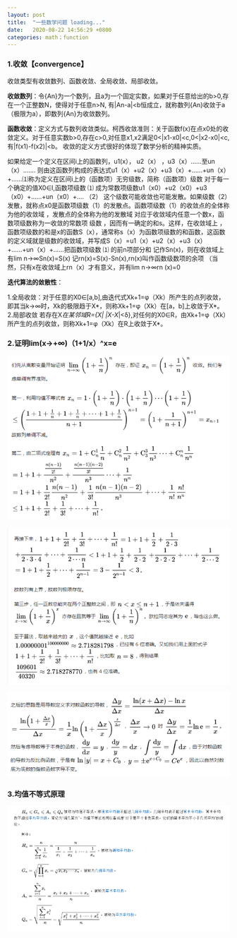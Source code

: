 ```yaml
---
layout: post
title:  "一些数学问题 loading..."
date:   2020-08-22 14:56:29 +0800
categories: math；function
---
```


### 1.收敛【convergence】

收敛类型有收敛数列、函数收敛、全局收敛、局部收敛。

**收敛数列**：令{An}为一个数列，且a为一个固定实数，如果对于任意给出的b>0,存在一个正整数N，使得对于任意n>N, 有|An-a|<b恒成立，就称数列{An}收敛于a（极限为a），即数列{An}为收敛数列。

**函数收敛**：定义方式与数列收敛类似。柯西收敛准则：关于函数f(x)在点x0处的收敛定义。对于任意实数b>0,存在c>0,对任意x1,x2满足0<|x1-x0|<c,0<|x2-x0|<c,有|f(x1)-f(x2)|<b。
收敛的定义方式很好的体现了数学分析的精神实质。

如果给定一个定义在区间i上的函数列，u1(x）， u2（x） ，u3（x）......至un（x）....... 则由这函数列构成的表达式u1（x）+u2（x）+u3（x）+......+un（x）+......⑴称为定义在区间i上的（函数项）无穷级数，简称（函数项）级数
对于每一个确定的值X0∈I,函数项级数 ⑴ 成为常数项级数u1（x0）+u2（x0）+u3（x0）+......+un（x0）+.... （2） 这个级数可能收敛也可能发散。如果级数（2）发散，就称点x0是函数项级数（1）的发散点。函数项级数（1）的收敛点的全体称为他的收敛域 ，发散点的全体称为他的发散域 对应于收敛域内任意一个数x，函数项级数称为一收敛的常数项 级数 ，因而有一确定的和s。这样，在收敛域上 ，函数项级数的和是x的函数S（x），通常称s（x）为函数项级数的和函数，这函数的定义域就是级数的收敛域，并写成S（x）=u1（x）+u2（x）+u3（x）+......+un（x）+......把函数项级数 ⑴ 的前n项部分和 记作Sn(x)，则在收敛域上有lim n→∞Sn(x)=S(x)
记rn(x)=S(x)-Sn(x),rn(x)叫作函数级数项的余项 （当然，只有x在收敛域上rn（x）才有意义，并有lim n→∞rn (x)=0

**迭代算法的敛散性**：

1.全局收敛：对于任意的X0∈[a,b],由迭代式Xk+1=φ（Xk）所产生的点列收敛，即其当k→∞时，Xk的极限趋于X*，则称Xk+1=φ（Xk）在[a，b]上收敛于X*。
2.局部收敛
若存在X*在某邻域R={X| |X-X*|<δ},对任何的X0∈R，由Xk+1=φ（Xk）所产生的点列收敛，则称Xk+1=φ（Xk）在R上收敛于X*。

### 2.证明lim(x->+∞)（1+1/x）^x=e

![image001](https://raw.githubusercontent.com/WELLINGWANG/WELLINGWANG.github.io/master/images/math/image001.png)

![image002](https://raw.githubusercontent.com/WELLINGWANG/WELLINGWANG.github.io/master/images/math/image002.png)

![image003](https://raw.githubusercontent.com/WELLINGWANG/WELLINGWANG.github.io/master/images/math/image003.png)

### 3.均值不等式原理

![image004](https://raw.githubusercontent.com/WELLINGWANG/WELLINGWANG.github.io/master/images/math/image004.png)


